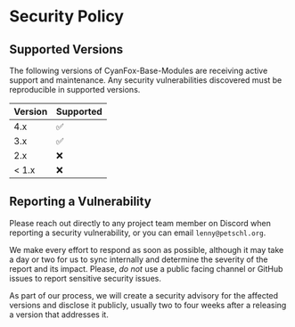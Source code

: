 # Security Policy

## Supported Versions

The following versions of CyanFox-Base-Modules are receiving active support and maintenance. Any security vulnerabilities discovered must be reproducible in supported versions.

| Version | Supported          |
|---------|--------------------|
| 4.x     | :white_check_mark: |
| 3.x     | :white_check_mark: |
| 2.x     | :x:                |
| < 1.x   | :x:                |


## Reporting a Vulnerability

Please reach out directly to any project team member on Discord when reporting a security vulnerability, or you can email `lenny@petschl.org`.

We make every effort to respond as soon as possible, although it may take a day or two for us to sync internally and determine the severity of the report and its impact. Please, _do not_ use a public facing channel or GitHub issues to report sensitive security issues.

As part of our process, we will create a security advisory for the affected versions and disclose it publicly, usually two to four weeks after a releasing a version that addresses it.
